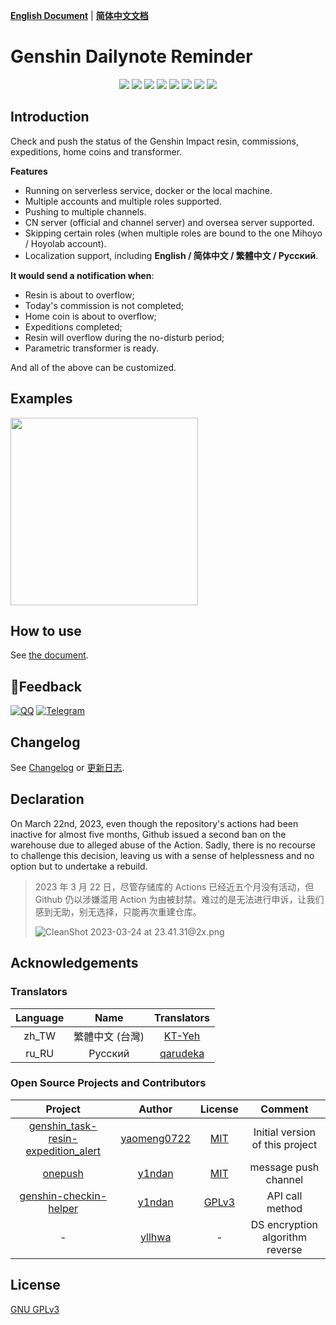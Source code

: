 [**English Document**](https://xm798.gitbook.io/genshin-dailynote-helper/) | [**简体中文文档**](https://xm798.gitbook.io/genshin-dailynote-helper/v/zh-cn/)

# Genshin Dailynote Reminder

<div align="center">

[![](https://img.shields.io/badge/Author-Xm798-blueviolet?style=flat-square)](https://github.com/Xm798/)
[![](https://img.shields.io/badge/Github-blue?style=flat-square&logo=Github&logoColor=181717&labelColor=eeeeee&color=181717)](https://github.com/Xm798/Genshin-Dailynote-Helper)
[![](https://img.shields.io/badge/Gitee-blue?style=flat-square&logo=Gitee&logoColor=C71D23&labelColor=eeeeee&color=C71D23)](https://gitee.com/Xm798/Genshin-Dailynote-Helper)
[![](https://img.shields.io/badge/Python-3.6%2B-blue?style=flat-square&color=3776AB)](https://github.com/Xm798/)
[![](https://img.shields.io/github/license/Xm798/Genshin-Dailynote-Helper?style=flat-square)](https://github.com/Xm798/Genshin-Dailynote-Helper/blob/master/LICENSE)
[![](https://img.shields.io/github/contributors/Xm798/Genshin-Dailynote-Helper?style=flat-square)](https://github.com/Xm798/Genshin-Dailynote-Helper/graphs/contributors)
[![](https://img.shields.io/docker/pulls/xm798/genshin-dailynote-helper?style=flat-square)](https://hub.docker.com/r/xm798/genshin-dailynote-helper)
[![](https://img.shields.io/github/v/release/xm798/Genshin-Dailynote-Helper?color=success&style=flat-square)](https://github.com/Xm798/Genshin-Dailynote-Helper/releases)

</div>

## Introduction

Check and push the status of the Genshin Impact resin, commissions, expeditions, home coins and transformer.

**Features**

- Running on serverless service, docker or the local machine.
- Multiple accounts and multiple roles supported.
- Pushing to multiple channels.
- CN server (official and channel server) and oversea server supported.
- Skipping certain roles (when multiple roles are bound to the one Mihoyo / Hoyolab account).
- Localization support, including **English / 简体中文 / 繁體中文 / Русский**.

**It would send a notification when**:

- Resin is about to overflow;
- Today's commission is not completed;
- Home coin is about to overflow;
- Expeditions completed;
- Resin will overflow during the no-disturb period;
- Parametric transformer is ready.

And all of the above can be customized.

## Examples

<img src="https://s2.loli.net/2022/02/10/HdwcDSgqLe8m6kK.png" width="300px" />

## How to use

See [the document](https://xm798.gitbook.io/genshin-dailynote-helper/how-to-use).

## 💬Feedback

[![QQ](https://img.shields.io/badge/%20-QQ%20Group-blue?style=for-the-badge&logo=Tencent%20QQ&logoColor=EB1923&labelColor=eeeeee&color=EB1923)](https://jq.qq.com/?_wv=1027&k=CnNxc9hp)
[![Telegram](https://img.shields.io/badge/%20-Telegram%20Group-blue?style=for-the-badge&logo=Telegram&logoColor=26A5E4&labelColor=eeeeee&color=26A5E4)](https://t.me/+QtSxha7rXsc2ZTg1)

## Changelog

See [Changelog](./docs/CHANGELOG.md) or [更新日志](./docs/CHANGELOG_ZH.md).

## Declaration

On March 22nd, 2023, even though the repository's actions had been inactive for almost five months, Github issued a second ban on the warehouse due to alleged abuse of the Action. Sadly, there is no recourse to challenge this decision, leaving us with a sense of helplessness and no option but to undertake a rebuild.

> 2023 年 3 月 22 日，尽管存储库的 Actions 已经近五个月没有活动，但 Github 仍以涉嫌滥用 Action 为由被封禁。难过的是无法进行申诉，让我们感到无助，别无选择，只能再次重建仓库。
> 
> ![CleanShot 2023-03-24 at 23.41.31@2x.png](https://s2.loli.net/2023/03/24/UPbLltzcrIBgnJD.png)

## Acknowledgements

### Translators

| Language |      Name       |             Translators             |
|:--------:| :-------------: | :---------------------------------: |
|  zh_TW   | 繁體中文 (台灣) | [KT-Yeh](https://github.com/KT-Yeh) |
|  ru_RU   | Русский | [qarudeka](https://github.com/qarudeka) |

### Open Source Projects and Contributors

|                                                   Project                                                   |                     Author                     |                                            License                                            |             Comment             |
| :---------------------------------------------------------------------------------------------------------: | :--------------------------------------------: | :-------------------------------------------------------------------------------------------: | :-----------------------------: |
| [genshin_task-resin-expedition_alert](https://github.com/yaomeng0722/genshin_task-resin-expedition_alert) | [yaomeng0722](https://gitlab.com/yaomeng0722/) | [MIT](https://github.com/yaomeng0722/genshin_task-resin-expedition_alert/blob/master/LICENSE) | Initial version of this project |
|                                [onepush](https://github.com/y1ndan/onepush)                                 |      [y1ndan](https://gitlab.com/y1ndan/)      |                  [MIT](https://github.com/y1ndan/onepush/blob/main/LICENSE)                   |      message push channel       |
|                [genshin-checkin-helper](https://gitlab.com/y1ndan/genshin-checkin-helper)                 |      [y1ndan](https://gitlab.com/y1ndan/)      |         [GPLv3](https://gitlab.com/y1ndan/genshin-checkin-helper/-/blob/main/LICENSE)         |         API call method         |
|                                                      -                                                      |      [yllhwa](https://github.com/yllhwa)       |                                               -                                               | DS encryption algorithm reverse |

## License

[GNU GPLv3](https://github.com/Xm798/Genshin-Dailynote-Helper/blob/master/LICENSE)
